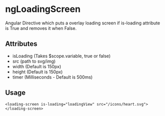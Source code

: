 # ngLoadingScreen
Angular Directive which puts a overlay loading screen if is-loading attribute is True and removes it when False.

Attributes
-
* isLoading (Takes $scope.variable, true or false)
* src (path to svg/img)
* width (Default is 150px)
* height (Default is 150px)
* timer (Milliseconds - Default is 500ms)

Usage
-
```
<loading-screen is-loading="loadingView" src="/icons/heart.svg"></loading-screen>
```
